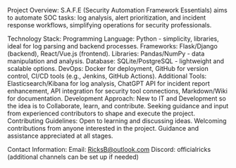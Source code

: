 Project Overview:
S.A.F.E (Security Automation Framework Essentials) aims to automate SOC tasks: log analysis, alert prioritization, and incident response workflows, simplifying operations for security professionals.

Technology Stack:
Programming Language: Python - simplicity, libraries, ideal for log parsing and backend processes.
Frameworks: Flask/Django (backend), React/Vue.js (frontend).
Libraries: Pandas/NumPy - data manipulation and analysis.
Database: SQLite/PostgreSQL - lightweight and scalable options.
DevOps: Docker for deployment, GitHub for version control, CI/CD tools (e.g., Jenkins, GitHub Actions).
Additional Tools: Elasticsearch/Kibana for log analysis, ChatGPT API for incident report enhancement, API integration for security tool connections, Markdown/Wiki for documentation.
Development Approach:
New to IT and Development so the idea is to Collaborate, learn, and contribute. Seeking guidance and input from experienced contributors to shape and execute the project.
Contributing Guidelines:
Open to learning and discussing ideas. Welcoming contributions from anyone interested in the project. Guidance and assistance appreciated at all stages.

Contact Information:
Email: RicksB@outlook.com
Discord: officialricks (additional channels can be set up if needed)
